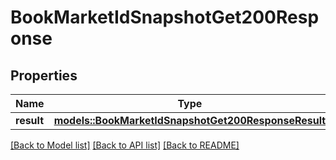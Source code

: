# BookMarketIdSnapshotGet200Response

## Properties

Name | Type | Description | Notes
------------ | ------------- | ------------- | -------------
**result** | [**models::BookMarketIdSnapshotGet200ResponseResult**](_book__market_id__snapshot_get_200_response_result.md) |  | 

[[Back to Model list]](../README.md#documentation-for-models) [[Back to API list]](../README.md#documentation-for-api-endpoints) [[Back to README]](../README.md)


